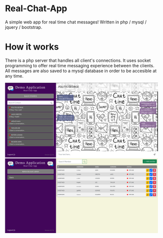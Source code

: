 # Real-Chat-App
A simple web app for real time chat messages!
Written in php / mysql / jquery / bootstrap.

# How it works
There is a php server that handles all client's connections.
It uses socket programming to offer real time messaging experience between the clients.
All messages are also saved to a mysql database in order to be accesible at any time.

<img src="https://github.com/stevegtdbz/real-chat-app/blob/main/real-chat-app/screenshots/2022-08-29_21-55.png"/>
<img src="https://github.com/stevegtdbz/real-chat-app/blob/main/real-chat-app/screenshots/2022-08-29_21-56.png"/>
